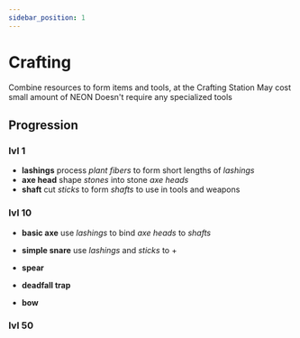 ```yaml
---
sidebar_position: 1
---
```


# Crafting

Combine resources to form items and tools, at the Crafting Station
May cost small amount of NEON
Doesn't require any specialized tools

## Progression

### lvl 1

- **lashings**
  process _plant fibers_ to form short lengths of _lashings_
- **axe head**
  shape _stones_ into stone _axe heads_
- **shaft**
  cut _sticks_ to form _shafts_ to use in tools and weapons

### lvl 10

- **basic axe**
  use _lashings_ to bind _axe heads_ to _shafts_

- **simple snare**
  use _lashings_ and _sticks_ to +

- **spear**

- **deadfall trap**

- **bow**

### lvl 50
